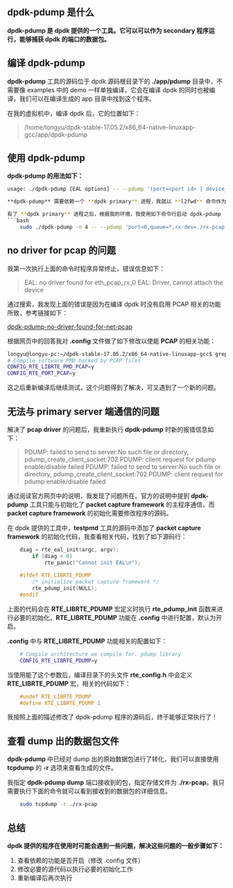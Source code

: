## dpdk-pdump 是什么

**dpdk-pdump 是 dpdk 提供的一个工具。它可以可以作为 secondary 程序运行，能够捕获 dpdk 的端口的数据包。**

## 编译 dpdk-pdump 

**dpdk-pdump** 工具的源码位于 dpdk 源码根目录下的 **./app/pdump** 目录中，不需要像 examples 中的 demo 一样单独编译，它会在编译 dpdk 的同时也被编译，我们可以在编译生成的 app 目录中找到这个程序。

在我的虚拟机中，编译 dpdk 后，它的位置如下：

>/home/longyu/dpdk-stable-17.05.2/x86_64-native-linuxapp-gcc/app/dpdk-pdump

## 使用 dpdk-pdump 
**dpdk-pdump 的用法如下：**

```bash
usage: ./dpdk-pdump [EAL options] -- --pdump '(port=<port id> | device_id=<pci id or vdev name>),(queue=<queue_id>),(rx-dev=<iface or pcap file> | tx-dev=<iface or pcap file>,[ring-size=<ring size>default:16384],[mbuf-size=<mbuf data size>default:2176],[total-num-mbufs=<number of mbufs>default:65535]' [--server-socket-path=<server socket dir>default:/var/run/.dpdk/ (or) ~/.dpdk/] [--client-socket-path=<client socket dir>default:/var/run/.dpdk/ (or) ~/.dpdk/]```

**dpdk-pdump** 需要依赖一个 **dpdk primary** 进程，我就以 **l2fwd** 命令作为 **dpdk primary** 进程。

有了 **dpdk primary** 进程之后，根据我的环境，我使用如下命令行启动 dpdk-pdump
```bash
	sudo ./dpdk-pdump -n 4 -- --pdump 'port=0,queue=*,rx-dev=./rx-pcap'
```
## no driver for pcap 的问题

我第一次执行上面的命令时程序异常终止，错误信息如下：

> EAL: no driver found for eth_pcap_rx_0
> EAL: Driver, cannot attach the device

通过搜索，我发现上面的错误是因为在编译 dpdk 时没有启用 PCAP 相关的功能所致，参考链接如下：

[dpdk-pdump-no-driver-found-for-net-pcap](https://stackoverflow.com/questions/44357995/dpdk-pdump-no-driver-found-for-net-pcap-rx-0)

根据网页中的回答我对 **.config** 文件做了如下修改以使能 **PCAP** 的相关功能：

```bash
longyu@longyu-pc:~/dpdk-stable-17.05.2/x86_64-native-linuxapp-gcc$ grep 'PCAP' .config
# Compile software PMD backed by PCAP files
CONFIG_RTE_LIBRTE_PMD_PCAP=y
CONFIG_RTE_PORT_PCAP=y
```
这之后重新编译后继续测试，这个问题得到了解决，可又遇到了一个新的问题。

## 无法与 primary server 端通信的问题

解决了 **pcap driver** 的问题后，我重新执行 **dpdk-pdump** 时新的报错信息如下：

> PDUMP: failed to send to server:No such file or directory,
> pdump_create_client_socket:702 PDUMP: client request for pdump
> enable/disable failed PDUMP: failed to send to server:No such file or
> directory, pdump_create_client_socket:702 PDUMP: client request for
> pdump enable/disable failed

通过阅读官方网页中的说明，我发现了问题所在。官方的说明中提到 **dpdk-pdump** 工具只能与初始化了 **packet capture framework** 的主程序通信，而 **packet capture framework** 的初始化需要修改程序的源码。

在 dpdk 提供的工具中，**testpmd** 工具的源码中添加了 **packet capture framework** 的初始化代码，我查看相关代码，找到了如下源码行：

```c
	diag = rte_eal_init(argc, argv);
	    if (diag < 0)
	        rte_panic("Cannot init EAL\n");
	
	#ifdef RTE_LIBRTE_PDUMP
	    /* initialize packet capture framework */
	    rte_pdump_init(NULL);
	#endif
```
上面的代码会在 **RTE_LIBRTE_PDUMP** 宏定义时执行 **rte_pdump_init** 函数来进行必要的初始化，**RTE_LIBRTE_PDUMP** 功能在 **.config** 中进行配置，默认为开启。

**.config** 中与 **RTE_LIBRTE_PDUMP** 功能相关的配置如下：

```bash
	# Compile architecture we compile for. pdump library
	CONFIG_RTE_LIBRTE_PDUMP=y
```

当使用能了这个参数后，编译目录下的头文件 **rte_config.h** 中会定义 **RTE_LIBRTE_PDUMP** 宏，相关的代码如下：

```c
	#undef RTE_LIBRTE_PDUMP
	#define RTE_LIBRTE_PDUMP 1
```
我按照上面的描述修改了 dpdk-pdump 程序的源码后，终于能够正常执行了！

## 查看 dump 出的数据包文件
**dpdk-pdump** 中已经对 dump 出的原始数据包进行了转化，我们可以直接使用 **tcpdump** 的 **-r** 选项来查看生成的文件。
 
 我指定 **dpdk-pdump dump** 端口接收到的包，指定存储文件为 **./rx-pcap**。我只需要执行下面的命令就可以看到接收到的数据包的详细信息。

```bash
 	sudo tcpdump -r ./rx-pcap
```

## 总结
**dpdk 提供的程序在使用时可能会遇到一些问题，解决这些问题的一般步骤如下：**

1. 查看依赖的功能是否开启（修改 .config 文件）
2. 修改必要的源代码以执行必要的初始化工作
3. 重新编译后再次执行

